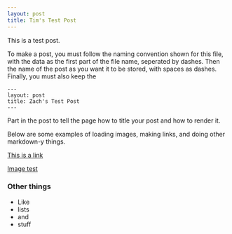 ```yaml
---
layout: post
title: Tim's Test Post
---
```


This is a test post. 

To make a post, you must follow the naming convention shown for this file,
with the data as the first part of the file name, seperated by dashes. Then
the name of the post as you want it to be stored, with spaces as dashes.
Finally, you must also keep the 

```
---
layout: post
title: Zach's Test Post
---
```

Part in the post to tell the page how to title your post and how to render it.

Below are some examples of loading images, making links, and doing other
markdown-y things.


[This is a link](http://thisismetis.com)

[Image test](https://assets.rbl.ms/5393569/980x.jpg)

### Other things
* Like
* lists
* and 
* stuff
